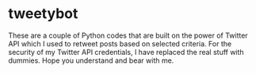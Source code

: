# tweetybot
These are a couple of Python codes that are built on the power of Twitter API which I used to retweet posts based on selected criteria.
For the security of my Twitter API credentials, I have replaced the real stuff with dummies.
Hope you understand and bear with me.

